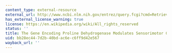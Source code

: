 ```yaml
---
content_type: external-resource
external_url: http://www.ncbi.nlm.nih.gov/entrez/query.fcgi?cmd=Retrieve&db=PubMed&dopt=Citation&list_uids=10192398
has_external_license_warning: true
license: https://en.wikipedia.org/wiki/All_rights_reserved
status: ''
title: The Gene Encoding Proline Dehydrogenase Modulates Sensorimotor Gating in Mice
uid: bb28ec44-7d2b-40bd-ac6e-c6ff9d42e567
wayback_url: ''
---
```

